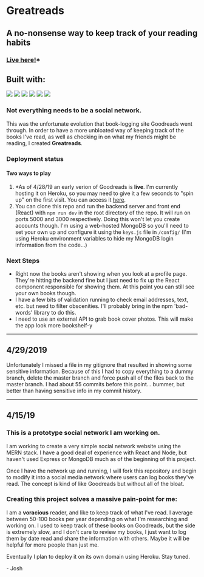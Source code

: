 # Greatreads

## A no-nonsense way to keep track of your reading habits

### [Live here!](https://tranquil-cove-15629.herokuapp.com/)\*

## Built with:

![](https://img.shields.io/badge/Backend_Environment-Node-green.svg)
![](https://img.shields.io/badge/Server_Framework-Express-blue.svg)
![](https://img.shields.io/badge/Database-MongoDB-brightgreen.svg)
![](https://img.shields.io/badge/API_Testing-Postman-orange.svg)
![](https://img.shields.io/badge/Front_End-React-blue.svg)
![](https://img.shields.io/badge/State_Management-Redux-blueviolet.svg)



### Not everything needs to be a social network. 

This was the unfortunate evolution that book-logging site Goodreads went through. In order to have a more unbloated way of keeping track of the books I've read, as well as checking in on what my friends might be reading, I created **Greatreads**. 

### Deployment status

#### Two ways to play

1. \*As of 4/28/19 an early verion of Goodreads is **live**. I'm currently hosting it on Heroku, so you may need to give it a few seconds to "spin up" on the first visit. You can access it [here](https://tranquil-cove-15629.herokuapp.com/). 
2. You can clone this repo and run the backend server and front end (React) with `npm run dev` in the root directory of the repo. It will run on ports 5000 and 3000 respectively. Doing this won't let you create accounts though. I'm using a web-hosted MongoDB so you'll need to set your own up and configure it using the `keys.js` file in `/config/` (I'm using Heroku environment variables to hide my MongoDB login information from the code...)

### Next Steps

- Right now the books aren't showing when you look at a profile page. They're hitting the backend fine but I just need to fix up the React component responsible for showing them. At this point you can still see your own books though.
- I have a few bits of validation running to check email addresses, text, etc. but need to filter obscenities. I'll probably bring in the npm 'bad-words' library to do this.
- I need to use an external API to grab book cover photos. This will make the app look more bookshelf-y

---

## **4/29/2019**

Unfortunately I missed a file in my gitignore that resulted in showing some sensitive information. Because of this I had to copy everything to a dummy branch, delete the master branch and force push all of the files back to the master branch. I had about 55 commits before this point... bummer, but better than having sensitive info in my commit history.

---

## **4/15/19**

### This is a prototype social network I am working on.

I am working to create a very simple social network website using the MERN stack. I have a good deal of experience with React and Node, but haven't used Express or MongoDB much as of the beginning of this project.

Once I have the network up and running, I will fork this repository and begin to modify it into a social media network where users can log books they've read. The concept is kind of like Goodreads but without all of the bloat.

### Creating this project solves a massive pain-point for me:

I am a **voracious** reader, and like to keep track of what I've read. I average between 50-100 books per year depending on what I'm researching and working on. I used to keep track of these books on Goodreads, but the side is extremely slow, and I don't care to review my books, I just want to log them by date read and share the information with others. Maybe it will be helpful for more people than just me.

Eventually I plan to deploy it on its own domain using Heroku. Stay tuned.

\- Josh
